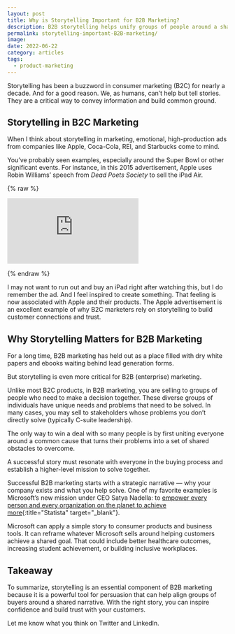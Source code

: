 ```yaml
---
layout: post
title: Why is Storytelling Important for B2B Marketing?
description: B2B storytelling helps unify groups of people around a shared narrative about what they need to accomplish.
permalink: storytelling-important-B2B-marketing/
image: 
date: 2022-06-22
category: articles
tags:
  - product-marketing
---
```


Storytelling has been a buzzword in consumer marketing (B2C) for nearly a decade. And for a good reason. We, as humans, can’t help but tell stories. They are a critical way to convey information and build common ground.

## Storytelling in B2C Marketing

When I think about storytelling in marketing, emotional, high-production ads from companies like Apple, Coca-Cola, REI, and Starbucks come to mind.

You’ve probably seen examples, especially around the Super Bowl or other significant events. For instance, in this 2015 advertisement, Apple uses Robin Williams’ speech from _Dead Poets Society_  to sell the iPad Air.

{% raw %}
<div class="aspect-w-16 aspect-h-9">
  <iframe src="https://player.vimeo.com/video/112042156?h=c9de6161d7&title=0&byline=0&portrait=0" class="w-full h-full" frameborder="0" allow="autoplay; fullscreen; picture-in-picture" allowfullscreen></iframe>
</div>

{% endraw %}

I may not want to run out and buy an iPad right after watching this, but I do remember the ad. And I feel inspired to create something. That feeling is now associated with Apple and their products. The Apple advertisement is an excellent example of why B2C marketers rely on storytelling to build customer connections and trust.

## Why Storytelling Matters for B2B Marketing

For a long time, B2B marketing has held out as a place filled with dry white papers and ebooks waiting behind lead generation forms.

But storytelling is even more critical for B2B (enterprise) marketing.

Unlike most B2C products, in B2B marketing, you are selling to groups of people who need to make a decision together. These diverse groups of individuals have unique needs and problems that need to be solved. In many cases, you may sell to stakeholders whose problems you don’t directly solve (typically C-suite leadership).

The only way to win a deal with so many people is by first uniting everyone around a common cause that turns their problems into a set of shared obstacles to overcome.

A successful story must resonate with everyone in the buying process and establish a higher-level mission to solve together.

Successful B2B marketing starts with a strategic narrative — why your company exists and what you help solve. One of my favorite examples is Microsoft’s new mission under CEO Satya Nadella: to [empower every person and every organization on the planet to achieve more](https://www.microsoft.com/en-us/about){:title="Statista" target="_blank"}.

Microsoft can apply a simple story to consumer products and business tools. It can reframe whatever Microsoft sells around helping customers achieve a shared goal. That could include better healthcare outcomes, increasing student achievement, or building inclusive workplaces.

## Takeaway

To summarize, storytelling is an essential component of B2B marketing because it is a powerful tool for persuasion that can help align groups of buyers around a shared narrative. With the right story, you can inspire confidence and build trust with your customers.

Let me know what you think on Twitter and LinkedIn.
